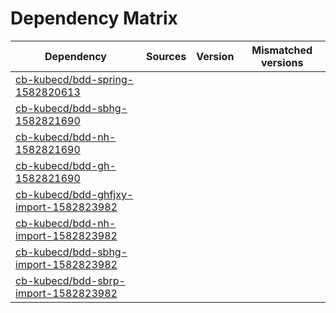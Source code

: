 # Dependency Matrix

Dependency | Sources | Version | Mismatched versions
---------- | ------- | ------- | -------------------
[cb-kubecd/bdd-spring-1582820613](https://github.com/cb-kubecd/bdd-spring-1582820613.git) |  | []() | 
[cb-kubecd/bdd-sbhg-1582821690](https://github.com/cb-kubecd/bdd-sbhg-1582821690.git) |  | []() | 
[cb-kubecd/bdd-nh-1582821690](https://github.com/cb-kubecd/bdd-nh-1582821690.git) |  | []() | 
[cb-kubecd/bdd-gh-1582821690](https://github.com/cb-kubecd/bdd-gh-1582821690.git) |  | []() | 
[cb-kubecd/bdd-ghfjxy-import-1582823982](https://github.com/cb-kubecd/bdd-ghfjxy-import-1582823982.git) |  | []() | 
[cb-kubecd/bdd-nh-import-1582823982](https://github.com/cb-kubecd/bdd-nh-import-1582823982.git) |  | []() | 
[cb-kubecd/bdd-sbhg-import-1582823982](https://github.com/cb-kubecd/bdd-sbhg-import-1582823982.git) |  | []() | 
[cb-kubecd/bdd-sbrp-import-1582823982](https://github.com/cb-kubecd/bdd-sbrp-import-1582823982.git) |  | []() | 
